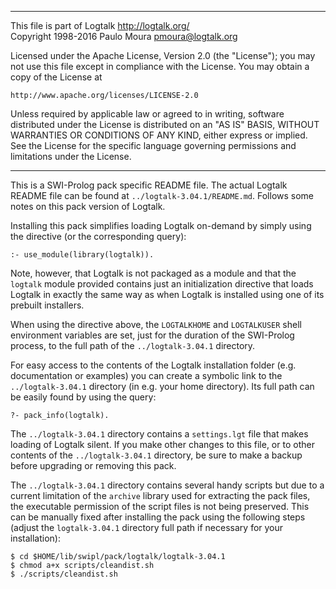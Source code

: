 ________________________________________________________________________

This file is part of Logtalk <http://logtalk.org/>  
Copyright 1998-2016 Paulo Moura <pmoura@logtalk.org>

Licensed under the Apache License, Version 2.0 (the "License");
you may not use this file except in compliance with the License.
You may obtain a copy of the License at

    http://www.apache.org/licenses/LICENSE-2.0

Unless required by applicable law or agreed to in writing, software
distributed under the License is distributed on an "AS IS" BASIS,
WITHOUT WARRANTIES OR CONDITIONS OF ANY KIND, either express or implied.
See the License for the specific language governing permissions and
limitations under the License.
________________________________________________________________________


This is a SWI-Prolog pack specific README file. The actual Logtalk
README file can be found at `../logtalk-3.04.1/README.md`. Follows
some notes on this pack version of Logtalk.

Installing this pack simplifies loading Logtalk on-demand by simply
using the directive (or the corresponding query):

	:- use_module(library(logtalk)).

Note, however, that Logtalk is not packaged as a module and that the
`logtalk` module provided contains just an initialization directive
that loads Logtalk in exactly the same way as when Logtalk is installed
using one of its prebuilt installers.

When using the directive above, the `LOGTALKHOME` and `LOGTALKUSER`
shell environment variables are set, just for the duration of the
SWI-Prolog process, to the full path of the `../logtalk-3.04.1`
directory.

For easy access to the contents of the Logtalk installation folder
(e.g. documentation or examples) you can create a symbolic link to the
`../logtalk-3.04.1` directory (in e.g. your home directory). Its full
path can be easily found by using the query:

	?- pack_info(logtalk).

The `../logtalk-3.04.1` directory contains a `settings.lgt` file that
makes loading of Logtalk silent. If you make other changes to this file,
or to other contents of the `../logtalk-3.04.1` directory, be sure to
make a backup before upgrading or removing this pack.

The `../logtalk-3.04.1` directory contains several handy scripts but due
to a current limitation of the `archive` library used for extracting the
pack files, the executable permission of the script files is not being
preserved. This can be manually fixed after installing the pack using
the following steps (adjust the `logtalk-3.04.1` directory full path if
necessary for your installation):

	$ cd $HOME/lib/swipl/pack/logtalk/logtalk-3.04.1
	$ chmod a+x scripts/cleandist.sh
	$ ./scripts/cleandist.sh
